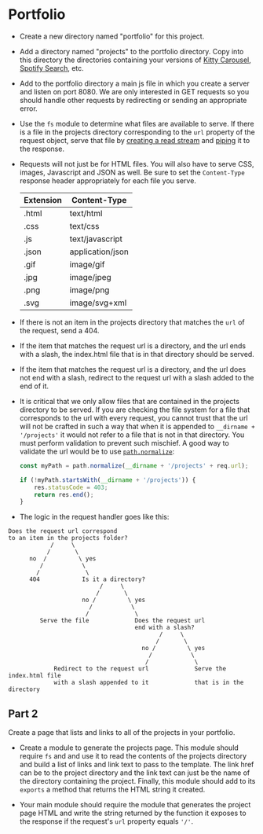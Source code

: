 # Portfolio

* Create a new directory named "portfolio" for this project.

* Add a directory named "projects" to the portfolio directory. Copy into this directory the directories containing your versions of <a href="../wk2_carousel">Kitty Carousel</a>, <a href="../wk3_spotify_search">Spotify Search</a>, etc.

* Add to the portfolio directory a main js file in which you create a server and listen on port 8080. We are only interested in GET requests so you should handle other requests by redirecting or sending an appropriate error.

* Use the `fs` module to determine what files are available to serve. If there is a file in the projects directory corresponding to the `url` property of the request object, serve that file by <a href="https://nodejs.org/api/fs.html#fs_fs_createreadstream_path_options">creating a read stream</a> and <a href="https://nodejs.org/api/stream.html#stream_readable_pipe_destination_options">piping</a> it to the response.

* Requests will not just be for HTML files. You will also have to serve CSS, images, Javascript and JSON as well. Be sure to set the `Content-Type` response header appropriately for each file you serve.

  | Extension | Content-Type |
  |-----------|--------------|
  | .html | text/html |
  | .css | text/css |
  | .js | text/javascript |
  | .json | application/json |
  | .gif | image/gif |
  | .jpg | image/jpeg |
  | .png | image/png |
  | .svg	| image/svg+xml |

* If there is not an item in the projects directory that matches the `url` of the request, send a 404.

* If the item that matches the request url is a directory, and the url ends with a slash, the index.html file that is in that directory should be served.

* If the item that matches the request url is a directory, and the url does not end with a slash, redirect to the request url with a slash added to the end of it.

* It is critical that we only allow files that are contained in the projects directory to be served. If you are checking the file system for a file that corresponds to the url with every request, you cannot trust that the url will not be crafted in such a way that when it is appended to `__dirname + '/projects'` it would not refer to a file that is not in that directory. You must perform validation to prevent such mischief. A good way to validate the url would be to use [`path.normalize`](https://nodejs.org/api/path.html#path_path_normalize_path):
  ```js
  const myPath = path.normalize(__dirname + '/projects' + req.url);
  
  if (!myPath.startsWith(__dirname + '/projects')) {
      res.statusCode = 403;
      return res.end();
  }
  ```
* The logic in the request handler goes like this:
```
Does the request url correspond
to an item in the projects folder?
            /     \
           /       \
      no  /         \ yes
         /           \
        /             \
      404            Is it a directory?
                          /     \
                         /       \
                     no /         \ yes
                       /           \
                      /             \
         Serve the file             Does the request url
                                    end with a slash?
                                           /     \
                                          /       \
                                      no /         \ yes
                                        /           \
                                       /             \
             Redirect to the request url             Serve the index.html file
             with a slash appended to it             that is in the directory
```
## Part 2

Create a page that lists and links to all of the projects in your portfolio.

* Create a module to generate the projects page. This module should require `fs` and and use it to read the contents of the projects directory and build a list of links and link text to pass to the template. The link href can be to the project directory and the link text can just be the name of the directory containing the project. Finally, this module should add to its `exports` a method that returns the HTML string it created.

* Your main module should require the module that generates the project page HTML and write the string returned by the function it exposes to the response if the request's `url` property equals ``'/'``.
